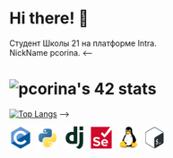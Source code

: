 # Hi there! 👋
Студент Школы 21 на платформе Intra.</br>
NickName pcorina.
<--
# ![pcorina's 42 stats](https://badge42.vercel.app/api/v2/cl445u09f001109jr6w9u48qd/stats?cursusId=21&coalitionId=103)
[![Top Langs](https://github-readme-stats.vercel.app/api/top-langs/?username=xdarov&layout=compact&theme=onedark)](https://github.com/anuraghazra/github-readme-stats)
-->
<div>
  <img src="https://github.com/devicons/devicon/blob/master/icons/c/c-original.svg" width="40" height="40"/>&nbsp;
  <img src="https://github.com/devicons/devicon/blob/master/icons/python/python-original.svg" width="40" height="40"/>&nbsp;
  <img src="https://github.com/devicons/devicon/blob/master/icons/django/django-plain.svg" width="40" height="40"/>&nbsp;
  <img src="https://github.com/devicons/devicon/blob/master/icons/selenium/selenium-original.svg" width="40" height="40"/>&nbsp;
  <img src="https://github.com/devicons/devicon/blob/master/icons/linux/linux-original.svg" width="40" height="40"/>&nbsp;
  <img src="https://github.com/devicons/devicon/blob/master/icons/bash/bash-plain.svg" width="40" height="40"/>&nbsp;
</div>
